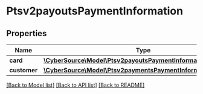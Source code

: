 # Ptsv2payoutsPaymentInformation

## Properties
Name | Type | Description | Notes
------------ | ------------- | ------------- | -------------
**card** | [**\CyberSource\Model\Ptsv2payoutsPaymentInformationCard**](Ptsv2payoutsPaymentInformationCard.md) |  | [optional] 
**customer** | [**\CyberSource\Model\Ptsv2paymentsPaymentInformationCustomer**](Ptsv2paymentsPaymentInformationCustomer.md) |  | [optional] 

[[Back to Model list]](../README.md#documentation-for-models) [[Back to API list]](../README.md#documentation-for-api-endpoints) [[Back to README]](../README.md)


